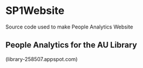 
# SP1Website
Source code used to make People Analytics Website
<br>

## People Analytics for the AU Library <br>
(library-258507.appspot.com)


